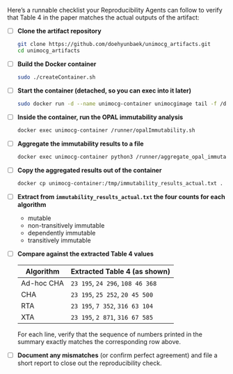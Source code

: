 Here’s a runnable checklist your Reproducibility Agents can follow to verify that Table 4 in the paper matches the actual outputs of the artifact:

* [ ] **Clone the artifact repository**

  ```bash
  git clone https://github.com/doehyunbaek/unimocg_artifacts.git
  cd unimocg_artifacts
  ```
* [ ] **Build the Docker container**

  ```bash
  sudo ./createContainer.sh
  ```
* [ ] **Start the container (detached, so you can exec into it later)**

  ```bash
  sudo docker run -d --name unimocg-container unimocgimage tail -f /dev/null
  ```
* [ ] **Inside the container, run the OPAL immutability analysis**

  ```bash
  docker exec unimocg-container /runner/opalImmutability.sh
  ```
* [ ] **Aggregate the immutability results to a file**

  ```bash
  docker exec unimocg-container python3 /runner/aggregate_opal_immutability.py > /tmp/immutability_results_actual.txt
  ```
* [ ] **Copy the aggregated results out of the container**

  ```bash
  docker cp unimocg-container:/tmp/immutability_results_actual.txt .
  ```
* [ ] **Extract from `immutability_results_actual.txt` the four counts for each algorithm**

  * mutable
  * non-transitively immutable
  * dependently immutable
  * transitively immutable
* [ ] **Compare against the extracted Table 4 values**

  | Algorithm  | Extracted Table 4 (as shown)     |
  | ---------- | -------------------------------- |
  | Ad-hoc CHA | `23 195`, `24 296`, `108 46 368` |
  | CHA        | `23 195`, `25 252`, `20 45 500`  |
  | RTA        | `23 195`, `7 352`, `316 63 104`  |
  | XTA        | `23 195`, `2 871`, `316 67 585`  |

  For each line, verify that the sequence of numbers printed in the summary exactly matches the corresponding row above.
* [ ] **Document any mismatches** (or confirm perfect agreement) and file a short report to close out the reproducibility check.
